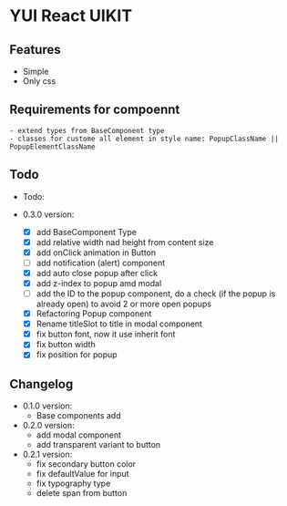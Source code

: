 # YUI React UIKIT

## Features

- Simple
- Only css

## Requirements for compoennt

    - extend types from BaseComponent type
    - classes for custome all element in style name: PopupClassName || PopupElementClassName

## Todo

- Todo:

- 0.3.0 version:
  - [x] add BaseComponent Type
  - [x] add relative width nad height from content size
  - [x] add onClick animation in Button
  - [ ] add notification (alert) component
  - [x] add auto close popup after click
  - [x] add z-index to popup amd modal
  - [ ] add the ID to the popup component, do a check (if the popup is already open) to avoid 2 or more open popups
  - [x] Refactoring Popup component
  - [x] Rename titleSlot to title in modal component
  - [x] fix button font, now it use inherit font
  - [x] fix button width
  - [x] fix position for popup

## Changelog

- 0.1.0 version:
  - Base components add
- 0.2.0 version:
  - add modal component
  - add transparent variant to button
- 0.2.1 version:
  - fix secondary button color
  - fix defaultValue for input
  - fix typography type
  - delete span from button
